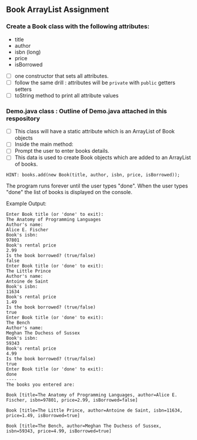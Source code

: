 ## Book ArrayList Assignment
### Create a Book class with the following attributes:
- title
- author
- isbn (long)
- price
- isBorrowed
- [ ] one constructor that sets all attributes.
- [ ] follow the same drill : attributes will be `private` with `public` getters setters
- [ ] toString method to print all attribute values

### Demo.java class : **Outline of Demo.java attached in this respository**
- [ ] This class will have a static attribute which is an ArrayList of Book objects
- [ ] Inside the main method:
- [ ] Prompt the user to enter books details. 
- [ ] This data is used to create Book objects which are added to an ArrayList of books.
```
HINT: books.add(new Book(title, author, isbn, price, isBorrowed));
```
The program runs forever until the user types "done". When the user types "done" the list of books is displayed on the console.

Example Output:
```
Enter Book title (or 'done' to exit):
The Anatomy of Programming Languages
Author's name:
Alice E. Fischer
Book's isbn:
97801
Book's rental price
2.99
Is the book borrowed? (true/false)
false
Enter Book title (or 'done' to exit):
The Little Prince
Author's name:
Antoine de Saint
Book's isbn:
11634
Book's rental price
1.49
Is the book borrowed? (true/false)
true
Enter Book title (or 'done' to exit):
The Bench
Author's name:
Meghan The Duchess of Sussex
Book's isbn:
59343
Book's rental price
4.99
Is the book borrowed? (true/false)
true
Enter Book title (or 'done' to exit):
done
----
The books you entered are:

Book [title=The Anatomy of Programming Languages, author=Alice E. Fischer, isbn=97801, price=2.99, isBorrowed=false]

Book [title=The Little Prince, author=Antoine de Saint, isbn=11634, price=1.49, isBorrowed=true]

Book [title=The Bench, author=Meghan The Duchess of Sussex, isbn=59343, price=4.99, isBorrowed=true]

```
